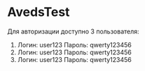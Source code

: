 # AvedsTest

Для авторизации доступно 3 пользователя:
1. Логин: user123 Пароль: qwerty123456
2. Логин: user123 Пароль: qwerty123456
3. Логин: user123 Пароль: qwerty123456
